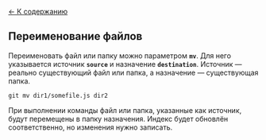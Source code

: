 [<- К содержанию](/readme.md)

## Переименование файлов

Переименовать файл или папку можно параметром **`mv`**. Для него указывается источник **`source`** и назначение **`destination`**. Источник — реально существующий файл или папка, а назначение — существующая папка.

```
git mv dir1/somefile.js dir2
```

При выполнении команды файл или папка, указанные как источник, будут перемещены в папку назначения. Индекс будет обновлён соответственно, но изменения нужно записать.
